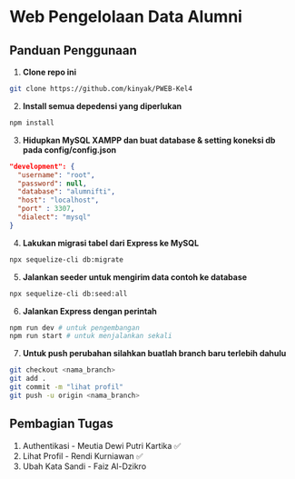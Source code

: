 # Web Pengelolaan Data Alumni

## Panduan Penggunaan

1. **Clone repo ini**

```bash
git clone https://github.com/kinyak/PWEB-Kel4
```

2. **Install semua depedensi yang diperlukan**

```bash
npm install
```

3. **Hidupkan MySQL XAMPP dan buat database & setting koneksi db pada config/config.json**

```json
"development": {
  "username": "root",
  "password": null,
  "database": "alumnifti",
  "host": "localhost",
  "port" : 3307,
  "dialect": "mysql"
}
```

4. **Lakukan migrasi tabel dari Express ke MySQL**

```bash
npx sequelize-cli db:migrate
```

5. **Jalankan seeder untuk mengirim data contoh ke database**

```bash
npx sequelize-cli db:seed:all
```

6. **Jalankan Express dengan perintah**

```bash
npm run dev # untuk pengembangan
npm run start # untuk menjalankan sekali
```

7. **Untuk push perubahan silahkan buatlah branch baru terlebih dahulu**

```bash
git checkout <nama_branch>
git add .
git commit -m "lihat profil"
git push -u origin <nama_branch>
```

## Pembagian Tugas

1. Authentikasi - Meutia Dewi Putri Kartika ✅
2. Lihat Profil - Rendi Kurniawan ✅
3. Ubah Kata Sandi - Faiz Al-Dzikro